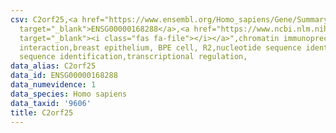 ```yaml
---
csv: C2orf25,<a href="https://www.ensembl.org/Homo_sapiens/Gene/Summary?db=core;g=ENSG00000168288"
  target="_blank">ENSG00000168288</a>,<a href="https://www.ncbi.nlm.nih.gov/pubmed/22863008"
  target="_blank"><i class="fas fa-file"></i></a>",chromatin immunoprecipitation assay,direct
  interaction,breast epithelium, BPE cell, R2,nucleotide sequence identification,nucleotide
  sequence identification,transcriptional regulation,
data_alias: C2orf25
data_id: ENSG00000168288
data_numevidence: 1
data_species: Homo sapiens
data_taxid: '9606'
title: C2orf25
---
```


